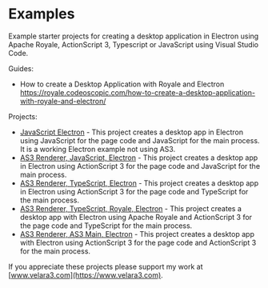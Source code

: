 # Examples
Example starter projects for creating a desktop application in Electron using Apache Royale, ActionScript 3, Typescript or JavaScript using Visual Studio Code. 

Guides: 
- How to create a Desktop Application with Royale and Electron https://royale.codeoscopic.com/how-to-create-a-desktop-application-with-royale-and-electron/

Projects:
- [JavaScript Electron](https://github.com/velara3/as3/tree/master/javascript-electron) - This project creates a desktop app in Electron using JavaScript for the page code and JavaScript for the main process. It is a working Electron example not using AS3. 
- [AS3 Renderer, JavaScript, Electron](https://github.com/velara3/as3/tree/master/as3-javascript-electron) - This project creates a desktop app in Electron using ActionScript 3 for the page code and JavaScript for the main process. 
- [AS3 Renderer, TypeScript, Electron](https://github.com/velara3/as3/tree/master/as3-typescript-electron) - This project creates a desktop app in Electron using ActionScript 3 for the page code and TypeScript for the main process. 
- [AS3 Renderer, TypeScript, Royale, Electron](https://github.com/velara3/as3/tree/master/as3-royale-typescript-electron) - This project creates a desktop app with Electron using Apache Royale and ActionScript 3 for the page code and TypeScript for the main process. 
- [AS3 Renderer, AS3 Main, Electron](https://github.com/velara3/as3/tree/master/as3-as3-electron) - This project creates a desktop app with Electron using ActionScript 3 for the page code and ActionScript 3 for the main process.


If you appreciate these projects please support my work at [www.velara3.com](https://www.velara3.com). 
